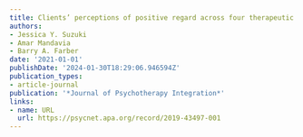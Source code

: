 ```yaml
---
title: Clients’ perceptions of positive regard across four therapeutic orientations.
authors:
- Jessica Y. Suzuki
- Amar Mandavia
- Barry A. Farber
date: '2021-01-01'
publishDate: '2024-01-30T18:29:06.946594Z'
publication_types:
- article-journal
publication: '*Journal of Psychotherapy Integration*'
links:
- name: URL
  url: https://psycnet.apa.org/record/2019-43497-001
---
```


